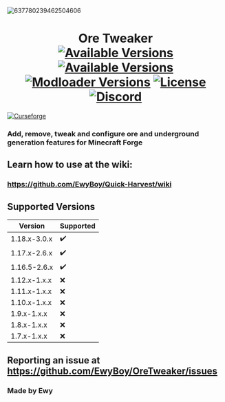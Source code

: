 ![637780239462504606](https://user-images.githubusercontent.com/5883716/167231337-4d87c78d-0b83-4f4b-9456-e20303423844.png)

<h1 align="center">Ore Tweaker
	<br>
		<a href="https://www.curseforge.com/minecraft/mc-mods/ore-tweaker/files">
		    <img src="https://img.shields.io/badge/Supported%20Versions-MC%201.16,%201.17,%201.18-00c756?style=for-the-badge" alt="Available Versions"></a>
		<a href="https://www.curseforge.com/minecraft/mc-mods/ore-tweaker/files">
		    <img src="https://img.shields.io/badge/Available%20for-MC%201.7,%201.8,%201.9,%201.10,%201.11,%201.12,%201.16,%201.17,%201.18-c70039?style=for-the-badge" alt="Available Versions"></a>
		<a href="https://www.curseforge.com/minecraft/mc-mods/ore-tweaker/files">
		    <img src="https://img.shields.io/badge/Available%20for-FORGE-0669ba?style=for-the-badge" alt="Modloader Versions"></a>
		<a href="https://github.com/EwyBoy/OreTweaker/blob/master/LICENSE.txt">
		    <img src="https://img.shields.io/github/license/EwyBoy/OreTweaker?style=for-the-badge&color=900c3f" alt="License"></a>
		<a href="https://discord.gg/eAsSV8dXX2">
		    <img src="https://img.shields.io/discord/305535757441826817?color=5261f8&label=Discord&logoColor=1d3367&style=for-the-badge" alt="Discord"></a>
    	<br>
</h1>

[![Curseforge](http://cf.way2muchnoise.eu/full_242436_downloads.svg?badge_style=for_the_badge)](https://www.curseforge.com/minecraft/mc-mods/ore-tweaker)


### Add, remove, tweak and configure ore and underground generation features for Minecraft Forge

## Learn how to use at the wiki:
### https://github.com/EwyBoy/Quick-Harvest/wiki

## Supported Versions

|    Version   |      Supported     |
| ------------ | ------------------ |
| 1.18.x-3.0.x | :heavy_check_mark: |
| 1.17.x-2.6.x | :heavy_check_mark: |
| 1.16.5-2.6.x | :heavy_check_mark: |
| 1.12.x-1.x.x | :x:                |
| 1.11.x-1.x.x | :x:                |
| 1.10.x-1.x.x | :x:                |
|  1.9.x-1.x.x | :x:                |
|  1.8.x-1.x.x | :x:                |
|  1.7.x-1.x.x | :x:                |


## Reporting an issue at https://github.com/EwyBoy/OreTweaker/issues


### Made by Ewy 
